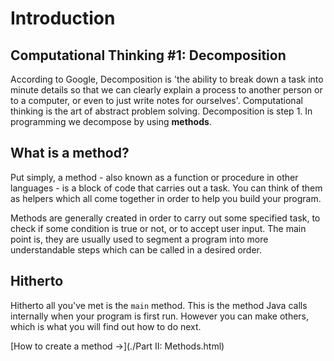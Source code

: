 Introduction
===

## Computational Thinking #1: Decomposition
According to Google, Decomposition is 'the ability to break down a task into minute details so that we can clearly explain a process to another person or to a computer, or even to just write notes for ourselves'. Computational thinking is the art of abstract problem solving. Decomposition is step 1. In programming we decompose by using **methods**.

## What is a method?
Put simply, a method - also known as a function or procedure in other languages - is a block of code that carries out a task. You can think of them as helpers which all come together in order to help you build your program.

Methods are generally created in order to carry out some specified task, to check if some condition is true or not, or to accept user input. The main point is, they are usually used to segment a program into more understandable steps which can be called in a desired order. 

## Hitherto
Hitherto all you've met is the `main` method. This is the method Java calls internally when your program is first run. However you can make others, which is what you will find out how to do next.

[How to create a method &rarr;](./Part II: Methods.html)
